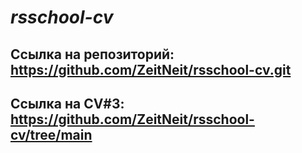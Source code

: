 # _rsschool-cv_
## Ссылка на репозиторий: https://github.com/ZeitNeit/rsschool-cv.git
## Ссылка на CV#3: https://github.com/ZeitNeit/rsschool-cv/tree/main
